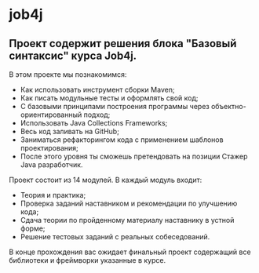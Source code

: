 # job4j
## Проект содержит решения блока "Базовый синтаксис" курса Job4j.

В этом проекте мы познакомимся:

- Как использовать инструмент сборки Maven;
- Как писать модульные тесты и оформлять свой код;
- С базовыми принципами построения программы через объектно-ориентированный подход;
- Использовать Java Collections Frameworks;
- Весь код заливать на GitHub;
- Заниматься рефакторингом кода с применением шаблонов проектирования;
- После этого уровня ты сможешь претендовать на позиции Стажер Java разработчик.

Проект состоит из 14 модулей. В каждый модуль входит:
- Теория и практика;
- Проверка заданий наставником и рекомендации по улучшению кода;
- Сдача теории по пройденному материалу наставнику в устной форме;
- Решение тестовых заданий с реальных собеседований.

В конце прохождения вас ожидает финальный проект содержащий все библиотеки и фреймворки указанные в курсе.